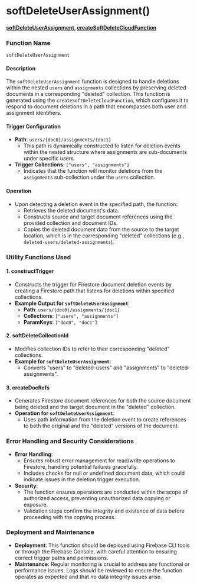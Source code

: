 # softDeleteUserAssignment()

#### [softDeleteUserAssignment](https://github.com/yeatmanlab/roar-firebase-functions/blob/e784650492722d24069aa9b0704d1873ea5dafee/gse-roar-admin/functions/src/index.ts#L1070), [createSoftDeleteCloudFunction](https://github.com/yeatmanlab/roar-firebase-functions/blob/e784650492722d24069aa9b0704d1873ea5dafee/gse-roar-admin/functions/src/soft-delete.ts#L55)

### Function Name
`softDeleteUserAssignment`

#### Description
The `softDeleteUserAssignment` function is designed to handle deletions within the nested `users` and `assignments` collections by preserving deleted documents in a corresponding "deleted" collection. This function is generated using the `createSoftDeleteCloudFunction`, which configures it to respond to document deletions in a path that encompasses both user and assignment identifiers.

#### Trigger Configuration
- **Path**: `users/{doc0}/assignments/{doc1}`
  - This path is dynamically constructed to listen for deletion events within the nested structure where assignments are sub-documents under specific users.
- **Trigger Collections**: `["users", "assignments"]`
  - Indicates that the function will monitor deletions from the `assignments` sub-collection under the `users` collection.

#### Operation
- Upon detecting a deletion event in the specified path, the function:
  - Retrieves the deleted document's data.
  - Constructs source and target document references using the provided collection and document IDs.
  - Copies the deleted document data from the source to the target location, which is in the corresponding "deleted" collections (e.g., `deleted-users/deleted-assignments`).

### Utility Functions Used
#### 1. **constructTrigger**
- Constructs the trigger for Firestore document deletion events by creating a Firestore path that listens for deletions within specified collections.
- **Example Output for `softDeleteUserAssignment`**:
  - **Path**: `users/{doc0}/assignments/{doc1}`
  - **Collections**: `["users", "assignments"]`
  - **ParamKeys**: `["doc0", "doc1"]`

#### 2. **softDeleteCollectionId**
- Modifies collection IDs to refer to their corresponding "deleted" collections.
- **Example for `softDeleteUserAssignment`**:
  - Converts "users" to "deleted-users" and "assignments" to "deleted-assignments".

#### 3. **createDocRefs**
- Generates Firestore document references for both the source document being deleted and the target document in the "deleted" collection.
- **Operation for `softDeleteUserAssignment`**:
  - Uses path information from the deletion event to create references to both the original and the "deleted" versions of the document.

### Error Handling and Security Considerations
- **Error Handling**:
  - Ensures robust error management for read/write operations to Firestore, handling potential failures gracefully.
  - Includes checks for null or undefined document data, which could indicate issues in the deletion trigger execution.
- **Security**:
  - The function ensures operations are conducted within the scope of authorized access, preventing unauthorized data copying or exposure.
  - Validation steps confirm the integrity and existence of data before proceeding with the copying process.

### Deployment and Maintenance
- **Deployment**: This function should be deployed using Firebase CLI tools or through the Firebase Console, with careful attention to ensuring correct trigger paths and permissions.
- **Maintenance**: Regular monitoring is crucial to address any functional or performance issues. Logs should be reviewed to ensure the function operates as expected and that no data integrity issues arise.

